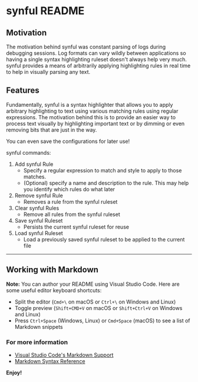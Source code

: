 # synful README

## Motivation
The motivation behind synful was constant parsing of logs during debugging sessions. Log formats can vary wildly between applications so having a single
syntax highlighting ruleset doesn't always help very much. synful provides a means of arbitrarily applying highlighting rules in real time to help in
visually parsing any text.

## Features

Fundamentally, synful is a syntax highlighter that allows you to apply arbitrary highlighting to text using various matching rules using regular expressions. The motivation behind
this is to provide an easier way to process text visually by highlighting important text or by dimming or even removing bits that are just in the way.

You can even save the configurations for later use!

synful commands:
1. Add synful Rule
    - Specify a regular expression to match and style to apply to those matches.
    - (Optional) specify a name and description to the rule. This may help you identify which rules do what later
2. Remove synful Rule
    - Removes a rule from the synful ruleset
3. Clear synful Rules
    - Remove all rules from the synful ruleset
4. Save synful Ruleset
    - Persists the current synful ruleset for reuse
5. Load synful Ruleset
    - Load a previously saved synful ruleset to be applied to the current file

-----------------------------------------------------------------------------------------------------------

## Working with Markdown

**Note:** You can author your README using Visual Studio Code.  Here are some useful editor keyboard shortcuts:

* Split the editor (`Cmd+\` on macOS or `Ctrl+\` on Windows and Linux)
* Toggle preview (`Shift+CMD+V` on macOS or `Shift+Ctrl+V` on Windows and Linux)
* Press `Ctrl+Space` (Windows, Linux) or `Cmd+Space` (macOS) to see a list of Markdown snippets

### For more information

* [Visual Studio Code's Markdown Support](http://code.visualstudio.com/docs/languages/markdown)
* [Markdown Syntax Reference](https://help.github.com/articles/markdown-basics/)

**Enjoy!**
